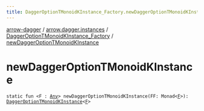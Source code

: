 ```yaml
---
title: DaggerOptionTMonoidKInstance_Factory.newDaggerOptionTMonoidKInstance - arrow-dagger
---
```


[arrow-dagger](../../index.html) / [arrow.dagger.instances](../index.html) / [DaggerOptionTMonoidKInstance_Factory](index.html) / [newDaggerOptionTMonoidKInstance](./new-dagger-option-t-monoid-k-instance.html)

# newDaggerOptionTMonoidKInstance

`static fun <F : `[`Any`](https://kotlinlang.org/api/latest/jvm/stdlib/kotlin/-any/index.html)`> newDaggerOptionTMonoidKInstance(FF: Monad<`[`F`](new-dagger-option-t-monoid-k-instance.html#F)`>): `[`DaggerOptionTMonoidKInstance`](../-dagger-option-t-monoid-k-instance/index.html)`<`[`F`](new-dagger-option-t-monoid-k-instance.html#F)`>`